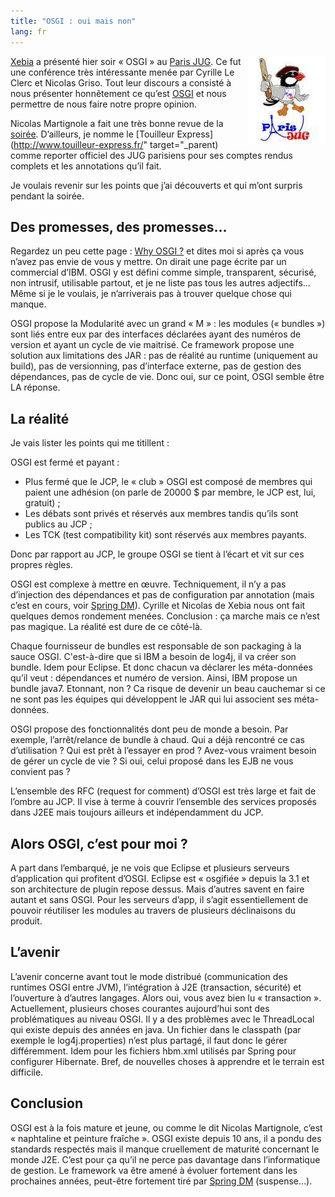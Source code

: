 ```yaml
---
title: "OSGI : oui mais non"
lang: fr
---
```


<img src="/assets/images/posts/2008/12/parisjug-logo.jpg" style="float:right"/>

[Xebia](http://www.xebia.fr/) a présenté hier soir « OSGI » au [Paris JUG](http://parisjug.org/). Ce fut une conférence très intéressante menée par Cyrille Le Clerc et Nicolas Griso. Tout leur discours a consisté à nous présenter honnêtement ce qu’est [OSGI](http://www.osgi.org/) et nous permettre de nous faire notre propre opinion.

Nicolas Martignole a fait une très bonne revue de la [soirée](http://www.touilleur-express.fr/2008/10/15/presentation-dosgi-au-paris-jug-naphtaline-et-peinture-fraiche). D’ailleurs, je nomme le [Touilleur Express](http://www.touilleur-express.fr/" target="\_parent) comme reporter officiel des JUG parisiens pour ses comptes rendus complets et les annotations qu’il fait.

Je voulais revenir sur les points que j’ai découverts et qui m’ont surpris pendant la soirée.

## Des promesses, des promesses...

Regardez un peu cette page : [Why OSGI ?](http://www.osgi.org/About/WhyOSGi) et dites moi si après ça vous n’avez pas envie de vous y mettre. On dirait une page écrite par un commercial d’IBM. OSGI y est défini comme simple, transparent, sécurisé, non intrusif, utilisable partout, et je ne liste pas tous les autres adjectifs… Même si je le voulais, je n’arriverais pas à trouver quelque chose qui manque.

OSGI propose la Modularité avec un grand « M » : les modules (« bundles ») sont liés entre eux par des interfaces déclarées ayant des numéros de version et ayant un cycle de vie maitrisé. Ce framework propose une solution aux limitations des JAR : pas de réalité au runtime (uniquement au build), pas de versionning, pas d’interface externe, pas de gestion des dépendances, pas de cycle de vie. Donc oui, sur ce point, OSGI semble être LA réponse.

## La réalité

Je vais lister les points qui me titillent :

OSGI est fermé et payant :

- Plus fermé que le JCP, le « club » OSGI est composé de membres qui paient une adhésion (on parle de 20000 $ par membre, le JCP est, lui, gratuit) ;
- Les débats sont privés et réservés aux membres tandis qu’ils sont publics au JCP ;
- Les TCK (test compatibility kit) sont réservés aux membres payants.

Donc par rapport au JCP, le groupe OSGI se tient à l’écart et vit sur ces propres règles.

OSGI est complexe à mettre en œuvre. Techniquement, il n’y a pas d’injection des dépendances et pas de configuration par annotation (mais c’est en cours, voir [Spring DM](http://www.springframework.org/osgi)). Cyrille et Nicolas de Xebia nous ont fait quelques demos rondement menées. Conclusion : ça marche mais ce n’est pas magique. La réalité est dure de ce côté-là.

Chaque fournisseur de bundles est responsable de son packaging à la sauce OSGI. C'est-à-dire que si IBM a besoin de log4j, il va créer son bundle. Idem pour Eclipse. Et donc chacun va déclarer les méta-données qu’il veut : dépendances et numéro de version. Ainsi, IBM propose un bundle java7. Etonnant, non ? Ca risque de devenir un beau cauchemar si ce ne sont pas les équipes qui développent le JAR qui lui associent ses méta-données.

OSGI propose des fonctionnalités dont peu de monde a besoin. Par exemple, l’arrêt/relance de bundle à chaud. Qui a déjà rencontré ce cas d’utilisation ? Qui est prêt à l’essayer en prod ? Avez-vous vraiment besoin de gérer un cycle de vie ? Si oui, celui proposé dans les EJB ne vous convient pas ?

L’ensemble des RFC (request for comment) d’OSGI est très large et fait de l’ombre au JCP. Il vise à terme à couvrir l’ensemble des services proposés dans J2EE mais toujours ailleurs et indépendamment du JCP.

## Alors OSGI, c’est pour moi ?

A part dans l’embarqué, je ne vois que Eclipse et plusieurs serveurs d’application qui profitent d’OSGI. Eclipse est « osgifiée » depuis la 3.1 et son architecture de plugin repose dessus. Mais d’autres savent en faire autant et sans OSGI. Pour les serveurs d’app, il s’agit essentiellement de pouvoir réutiliser les modules au travers de plusieurs déclinaisons du produit.

## L’avenir

L’avenir concerne avant tout le mode distribué (communication des runtimes OSGI entre JVM), l’intégration à J2E (transaction, sécurité) et l’ouverture à d’autres langages. Alors oui, vous avez bien lu « transaction ». Actuellement, plusieurs choses courantes aujourd’hui sont des problématiques au niveau OSGI. Il y a des problèmes avec le ThreadLocal qui existe depuis des années en java. Un fichier dans le classpath (par exemple le log4j.properties) n’est plus partagé, il faut donc le gérer différemment. Idem pour les fichiers hbm.xml utilisés par Spring pour configurer Hibernate. Bref, de nouvelles choses à apprendre et le terrain est difficile.

## Conclusion

OSGI est à la fois mature et jeune, ou comme le dit Nicolas Martignole, c’est « naphtaline et peinture fraîche ». OSGI existe depuis 10 ans, il a pondu des standards respectés mais il manque cruellement de maturité concernant le monde J2E. C’est pour ça qu’il ne perce pas davantage dans l’informatique de gestion. Le framework va être amené à évoluer fortement dans les prochaines années, peut-être fortement tiré par [Spring DM](http://www.springframework.org/osgi) (suspense…).
